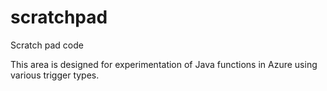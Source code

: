 # scratchpad
Scratch pad code

This area is designed for experimentation of Java functions in Azure using various trigger types.
